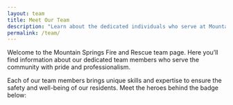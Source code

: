 ```yaml
---
layout: team
title: Meet Our Team
description: "Learn about the dedicated individuals who serve at Mountain Springs Fire and Rescue."
permalink: /team/
---
```


Welcome to the Mountain Springs Fire and Rescue team page. Here you’ll find information about our dedicated team members who serve the community with pride and professionalism.

Each of our team members brings unique skills and expertise to ensure the safety and well-being of our residents. Meet the heroes behind the badge below:
